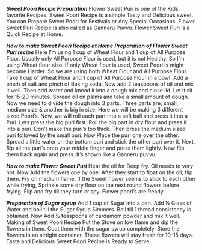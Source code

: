 *********************************Sweet Poori Recipe Preparation*********************************
Flower Sweet Puri is one of the Kids favorite Recipes. Sweet Poori Recipe is a simple Tasty and Delicious sweet. You can Prepare Sweet Poori for Festivals or Any Special Occasions. Flower Sweet Puri Recipe is also called as Ganneru Puvvu. Flower Sweet Puri is a Quick Recipe at Home.

*********************************How to make Sweet Poori Recipe at Home*********************************
*********************************Preparation of Flower Sweet Puri recipe*********************************
Here I’m using 1 cup of Wheat Flour and 1 cup of All Purpose Flour.
Usually only All Purpose Flour is used, but it is not Healthy. So I’m using Wheat flour also.
If only Wheat flour is used, Sweet Poori is might become Harder.
So we are using both Wheat Flour and All Purpose Flour.
Take 1 cup of Wheat Flour and 1 cup of All Purpose Flour in a bowl.
Add a pinch of salt and pinch of Baking soda.
Now add 2 teaspoons of oil and mix it well.
Then add water and knead it into a dough mix and close lid.
Let it sit for 15-20 minutes.
Spread oil on palms and take a small amount of dough.
Now we need to divide the dough into 3 parts.
Three parts are; small, medium size & another is big in size.
Here we will be making 3 different sized Poori’s.
Now, we will roll each part into a soft ball and press it into a Puri.
Lets press the big puri first.
Roll the big part in dry flour and press it into a puri.
Don’t make the puri’s too thick.
Then press the medium sized puri followed by the small puri.
Now Place the puri one over the other.
Spread a little water on the bottom puri and stick the other puri over it.
Next, flip all the puri’s onto your middle finger and press them lightly.
Now flip them back again and press.
It’s shown like a Ganneru puvvu.

*********************************How to make Flower Sweet Puri*********************************
Heat the oil for Deep fry. Oil needs to very hot.
Now Add the flowers one by one.
After they start to float on the oil, flip them.
Fry on medium flame.
If the Sweet flower seems to stick to each other while frying, Sprinkle some dry
flour on the next round flowers before frying.
Flip and fry till they turn crispy.
Flower poori’s are Ready.

*********************************Preparation of Sugar syrup*********************************
Add 1 cup of Sugar into a pan.
Add ½ Glass of Water and boil till the Sugar Syrup Simmers.
Boil till 1 thread consistency is obtained.
Now Add ½ teaspoons of cardamom powder and mix it well.
Making of Sweet Poori Recipe
Put the Stove on low flame and dip the flowers in them.
Coat them with the sugar syrup completely.
Store the flowers in an airtight container.
These flowers will stay fresh for 10-15 days.
Taste and Delicious Sweet Poori Recipe is Ready to Serve.
 
